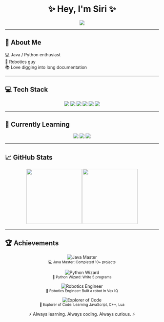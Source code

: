 <!-- Profile README -->

<h1 align="center">✨ Hey, I'm Siri ✨</h1>

<p align="center">
  <a href="https://git.io/typing-svg">
    <img src="https://readme-typing-svg.herokuapp.com?size=24&duration=4000&color=7aa2f7&center=true&vCenter=true&width=500&lines=Student+Developer;Java+%26+Python+Enthusiast;Robotics+%7C+Programmer+%7C+Strategist;Lover+of+Clean+Code+%26+Docs" />
  </a>
</p>

---

## 🚀 About Me  
💻 Java / Python enthusiast  
🤖 Robotics guy  
📚 Love digging into long documentation  

---

## 💻 Tech Stack  
<p align="center">
  <a href="https://www.java.com"><img src="https://skillicons.dev/icons?i=java&theme=dark" /></a>
  <a href="https://www.python.org"><img src="https://skillicons.dev/icons?i=python&theme=dark" /></a>
  <a href="https://git-scm.com"><img src="https://skillicons.dev/icons?i=git&theme=dark" /></a>
  <a href="https://github.com"><img src="https://skillicons.dev/icons?i=github&theme=dark" /></a>
  <a href="https://code.visualstudio.com/"><img src="https://skillicons.dev/icons?i=vscode&theme=dark" /></a>
  <a href="https://www.jetbrains.com/idea/"><img src="https://skillicons.dev/icons?i=idea&theme=dark" /></a>
</p>

---

## 🌱 Currently Learning  
<p align="center">
  <a href="https://developer.mozilla.org/en-US/docs/Web/JavaScript"><img src="https://skillicons.dev/icons?i=javascript&theme=dark" /></a>
  <a href="https://cplusplus.com/"><img src="https://skillicons.dev/icons?i=cpp&theme=dark" /></a>
  <a href="https://create.roblox.com/"><img src="https://skillicons.dev/icons?i=lua&theme=dark" /></a>
</p>

---

## 📈 GitHub Stats  

<p align="center">
  <img src="https://github-readme-stats.vercel.app/api?username=siriwastaken&show_icons=true&theme=tokyonight&hide_border=true&bg_color=1a1b26&title_color=7aa2f7&icon_color=ff9e64" height="180" />
  <img src="https://github-readme-stats.vercel.app/api/top-langs/?username=siriwastaken&layout=compact&theme=tokyonight&hide_border=true&bg_color=1a1b26&title_color=7aa2f7" height="180" />
</p>

---

## 🏆 Achievements

<p align="center">
  <img src="https://img.shields.io/badge/Java_Master-Completed_10+_Projects-7aa2f7?style=for-the-badge&logo=java&logoColor=white" alt="Java Master" />
  <br>
  <sub>💻 Java Master: Completed 10+ projects</sub>
</p>

<p align="center">
  <img src="https://img.shields.io/badge/Python_Wizard-Write_5_Programs-ff9e64?style=for-the-badge&logo=python&logoColor=white" alt="Python Wizard" />
  <br>
  <sub>🐍 Python Wizard: Write 5 programs</sub>
</p>

<p align="center">
  <img src="https://img.shields.io/badge/Robotics_Engineer-Built_a_Robot-7aa2f7?style=for-the-badge&logo=robotframework&logoColor=white" alt="Robotics Engineer" />
  <br>
  <sub>🤖 Robotics Engineer: Built a robot in Vex IQ</sub>
</p>

<p align="center">
  <img src="https://img.shields.io/badge/Explorer_Of_Code-Learned_JS%2C_C%2B%2B%2C_Lua-ff9e64?style=for-the-badge&logo=github&logoColor=white" alt="Explorer of Code" />
  <br>
  <sub>🌱 Explorer of Code: Learning JavaScript, C++, Lua</sub>
</p>

<p align="center">⚡ Always learning. Always coding. Always curious. ⚡</p>
